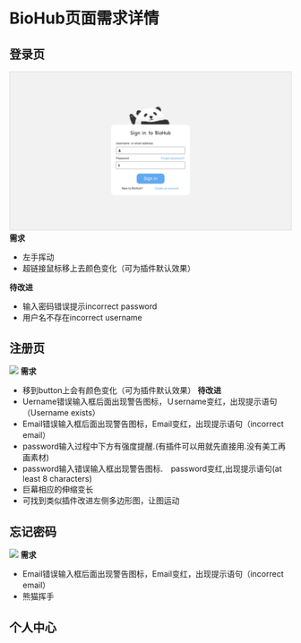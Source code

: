# BioHub页面需求详情

## 登录页
![](BioHub登陆注册忘记密码/preview/pages-登陆页.png)
**需求**
- 左手挥动
- 超链接鼠标移上去颜色变化（可为插件默认效果）

**待改进**
- 输入密码错误提示incorrect password 
- 用户名不存在incorrect username

## 注册页
![](../Art/BioHub登陆注册忘记密码/preview/pages-注册页.png)
**需求**
- 移到button上会有颜色变化（可为插件默认效果）
**待改进**
- Uername错误输入框后面出现警告图标，Ｕsername变红，出现提示语句（Username exists）
- Email错误输入框后面出现警告图标，Email变红，出现提示语句（incorrect email）
- password输入过程中下方有强度提醒.(有插件可以用就先直接用.没有美工再画素材)
- password输入错误输入框出现警告图标.　password变红,出现提示语句(at least 8 characters)
- 巨幕相应的伸缩变长
- 可找到类似插件改进左侧多边形图，让图运动

## 忘记密码
![](../Art/BioHub登陆注册忘记密码/preview/pages-忘记密码01.png)
**需求**
- Email错误输入框后面出现警告图标，Email变红，出现提示语句（incorrect email）
- 熊猫挥手


## 个人中心
